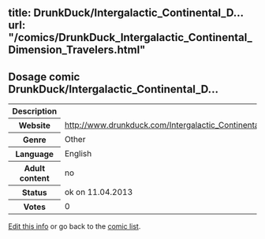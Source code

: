 title: DrunkDuck/Intergalactic_Continental_D...
url: "/comics/DrunkDuck_Intergalactic_Continental_Dimension_Travelers.html"
---
Dosage comic DrunkDuck/Intergalactic_Continental_D...
-----------------------------------------

<table class="comicinfo">
<tr>
<th>Description</th><td></td>
</tr>
<tr>
<th>Website</th><td><a href="http://www.drunkduck.com/Intergalactic_Continental_Dimension_Travelers/">http://www.drunkduck.com/Intergalactic_Continental_Dimension_Travelers/</a></td>
</tr>
<tr>
<th>Genre</th><td>Other</td>
</tr>
<tr>
<th>Language</th><td>English</td>
</tr>
<tr>
<th>Adult content</th><td>no</td>
</tr>
<tr>
<th>Status</th><td>ok on 11.04.2013</td>
</tr>
<tr>
<th>Votes</th><td>0</div></td>
</tr>
</table>

[Edit this info](/comics/DrunkDuck_Intergalactic_Continental_Dimension_Travelers_edit.html) or go back to the [comic list](../comic-index.html).

